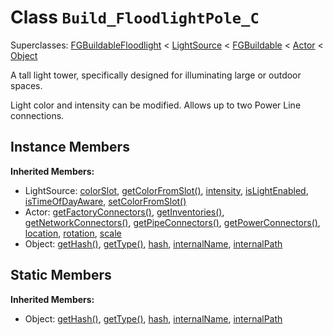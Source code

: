 # Class <code>Build_FloodlightPole_C</code>

Superclasses: <a href="FGBuildableFloodlight.md">FGBuildableFloodlight</a> < <a href="LightSource.md">LightSource</a> < <a href="FGBuildable.md">FGBuildable</a> < <a href="Actor.md">Actor</a> < <a href="Object.md">Object</a>

A tall light tower, specifically designed for illuminating large or outdoor spaces.

Light color and intensity can be modified.
Allows up to two Power Line connections.
## Instance Members
<b>Inherited Members:</b>
- LightSource: <a href="LightSource.md#colorSlot">colorSlot</a>, <a href="LightSource.md#getColorFromSlot">getColorFromSlot()</a>, <a href="LightSource.md#intensity">intensity</a>, <a href="LightSource.md#isLightEnabled">isLightEnabled</a>, <a href="LightSource.md#isTimeOfDayAware">isTimeOfDayAware</a>, <a href="LightSource.md#setColorFromSlot">setColorFromSlot()</a>
- Actor: <a href="Actor.md#getFactoryConnectors">getFactoryConnectors()</a>, <a href="Actor.md#getInventories">getInventories()</a>, <a href="Actor.md#getNetworkConnectors">getNetworkConnectors()</a>, <a href="Actor.md#getPipeConnectors">getPipeConnectors()</a>, <a href="Actor.md#getPowerConnectors">getPowerConnectors()</a>, <a href="Actor.md#location">location</a>, <a href="Actor.md#rotation">rotation</a>, <a href="Actor.md#scale">scale</a>
- Object: <a href="Object.md#getHash">getHash()</a>, <a href="Object.md#getType">getType()</a>, <a href="Object.md#hash">hash</a>, <a href="Object.md#internalName">internalName</a>, <a href="Object.md#internalPath">internalPath</a>
## Static Members
<b>Inherited Members:</b>
- Object: <a href="Object.md#getHash">getHash()</a>, <a href="Object.md#getType">getType()</a>, <a href="Object.md#hash">hash</a>, <a href="Object.md#internalName">internalName</a>, <a href="Object.md#internalPath">internalPath</a>